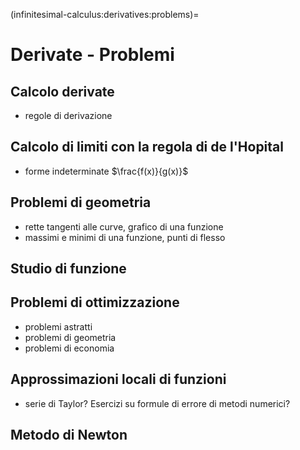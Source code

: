 (infinitesimal-calculus:derivatives:problems)=
# Derivate - Problemi

## Calcolo derivate
- regole di derivazione

## Calcolo di limiti con la regola di de l'Hopital
- forme indeterminate $\frac{f(x)}{g(x)}$

## Problemi di geometria
- rette tangenti alle curve, grafico di una funzione
- massimi e minimi di una funzione, punti di flesso

## Studio di funzione

## Problemi di ottimizzazione
- problemi astratti
- problemi di geometria
- problemi di economia

## Approssimazioni locali di funzioni
- serie di Taylor? Esercizi su formule di errore di metodi numerici?

## Metodo di Newton
